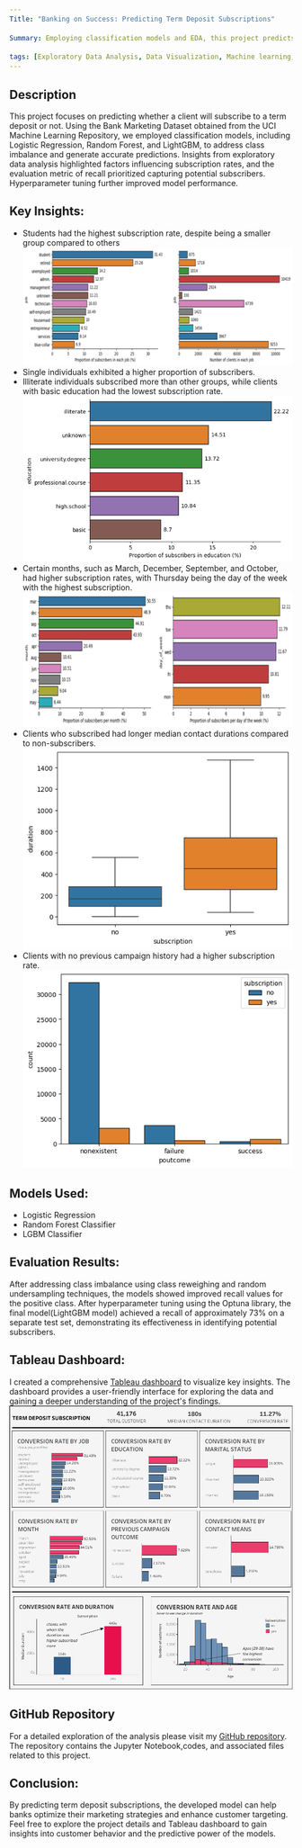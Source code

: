 ```yaml
---
Title: "Banking on Success: Predicting Term Deposit Subscriptions"

Summary: Employing classification models and EDA, this project predicts term deposit subscriptions, achieves high recall, and provides actionable insights for optimizing marketing strategies.

tags: [Exploratory Data Analysis, Data Visualization, Machine learning, Class Imbalance Handling, Pandas, Scikit-learn, Tableau dashboard]
---
```

##  Description
 This project focuses on predicting whether a client will subscribe to a term deposit or not. Using the Bank Marketing Dataset obtained from the UCI Machine Learning Repository, we employed classification models, including Logistic Regression, Random Forest, and LightGBM, to address class imbalance and generate accurate predictions. Insights from exploratory data analysis highlighted factors influencing subscription rates, and the evaluation metric of recall prioritized capturing potential subscribers. Hyperparameter tuning further improved model performance.

## Key Insights:
- Students had the highest subscription rate, despite being a smaller group compared to others 
![subscribers visualization](<subscribers-viz.png>)
- Single individuals exhibited a higher proportion of subscribers.
- Illiterate individuals subscribed more than other groups, while clients with basic education had the lowest subscription rate.
![Alt text](education-viz-1.png)
- Certain months, such as March, December, September, and October, had higher subscription rates, with Thursday being the day of the week with the highest subscription.
![month](<time-period_viz.png>)
- Clients who subscribed had longer median contact durations compared to non-subscribers.
![Alt text](duration-viz-1.png)
- Clients with no previous campaign history had a higher subscription rate.
![Alt text](campaign-viz.png)

## Models Used:
- Logistic Regression
- Random Forest Classifier
- LGBM Classifier

## Evaluation Results:
After addressing class imbalance using class reweighing and random undersampling techniques, the models showed improved recall values for the positive class. After hyperparameter tuning using the Optuna library, the final model(LightGBM model) achieved a recall of approximately 73% on a separate test set, demonstrating its effectiveness in identifying potential subscribers.


## Tableau Dashboard:
I created a comprehensive [Tableau dashboard](https://public.tableau.com/app/profile/vaadewoyin/viz/Termdepositsubscription/Dashboard1) to visualize key insights. The dashboard provides a user-friendly interface for exploring the data and gaining a deeper understanding of the project's findings.
![tableau dashboard](bank-term-dashboard.png)

## GitHub Repository
For a detailed exploration of the analysis please visit my [GitHub repository](https://github.com/vaadewoyin/Bank-term-deposit-subscription-prediction/tree/main). The repository contains the Jupyter Notebook,codes, and associated files related to this project.

## Conclusion:
By predicting term deposit subscriptions, the developed model can help banks optimize their marketing strategies and enhance customer targeting. Feel free to explore the project details and Tableau dashboard to gain insights into customer behavior and the predictive power of the models.